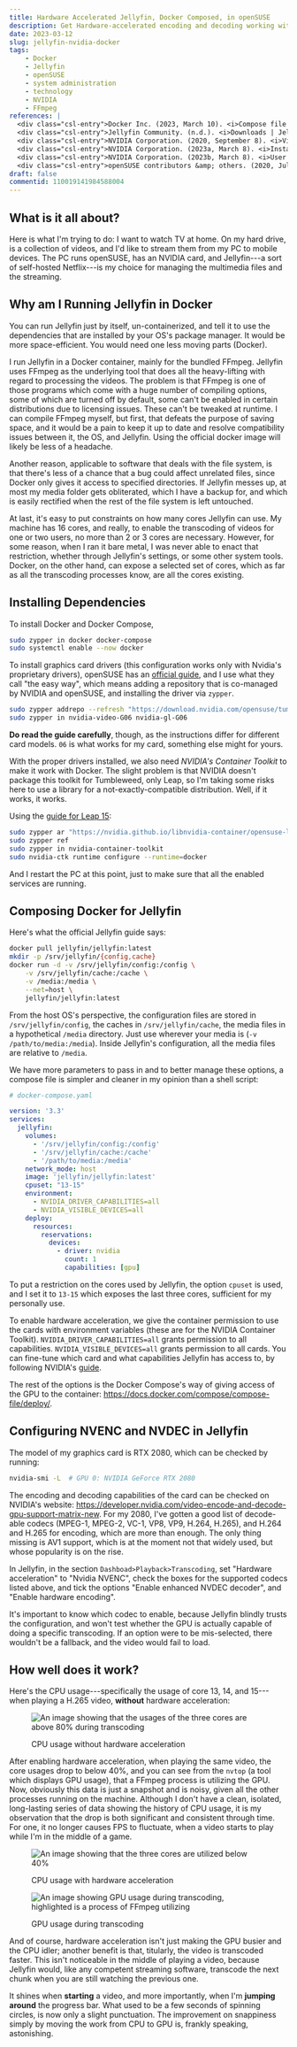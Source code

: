 ```yaml
---
title: Hardware Accelerated Jellyfin, Docker Composed, in openSUSE
description: Get Hardware-accelerated encoding and decoding working with NVIDIA in Jellyfin running inside a Docker container in openSUSE
date: 2023-03-12
slug: jellyfin-nvidia-docker
tags:
    - Docker
    - Jellyfin
    - openSUSE
    - system administration
    - technology
    - NVIDIA
    - FFmpeg
references: |
  <div class="csl-entry">Docker Inc. (2023, March 10). <i>Compose file deploy reference</i>. Docker Documentation. <a href="https://docs.docker.com/compose/compose-file/deploy/">https://docs.docker.com/compose/compose-file/deploy/</a></div>
  <div class="csl-entry">Jellyfin Community. (n.d.). <i>Downloads | Jellyfin</i>. Retrieved March 10, 2023, from <a href="https://jellyfin.org/downloads/docker/">https://jellyfin.org/downloads/docker/</a></div>
  <div class="csl-entry">NVIDIA Corporation. (2020, September 8). <i>Video Encode and Decode GPU Support Matrix</i>. NVIDIA Developer. <a href="https://developer.nvidia.com/video-encode-and-decode-gpu-support-matrix-new">https://developer.nvidia.com/video-encode-and-decode-gpu-support-matrix-new</a></div>
  <div class="csl-entry">NVIDIA Corporation. (2023a, March 8). <i>Installation Guide—NVIDIA Cloud Native Technologies&nbsp; documentation</i>. <a href="https://docs.nvidia.com/datacenter/cloud-native/container-toolkit/install-guide.html">https://docs.nvidia.com/datacenter/cloud-native/container-toolkit/install-guide.html</a></div>
  <div class="csl-entry">NVIDIA Corporation. (2023b, March 8). <i>User Guide—NVIDIA Cloud Native Technologies documentation</i>. <a href="https://docs.nvidia.com/datacenter/cloud-native/container-toolkit/user-guide.html">https://docs.nvidia.com/datacenter/cloud-native/container-toolkit/user-guide.html</a></div>
  <div class="csl-entry">openSUSE contributors &amp; others. (2020, July 22). <i>SDB:NVIDIA drivers—OpenSUSE Wiki</i>. <a href="https://en.opensuse.org/SDB:NVIDIA_drivers">https://en.opensuse.org/SDB:NVIDIA_drivers</a></div>
draft: false
commentid: 110019141984588004
---
```


## What is it all about?

Here is what I'm trying to do: I want to watch TV at home. On my hard drive, is a collection of videos, and I'd like to stream them from my PC to mobile devices. The PC runs openSUSE, has an NVIDIA card, and Jellyfin---a sort of self-hosted Netflix---is my choice for managing the multimedia files and the streaming.

## Why am I Running Jellyfin in Docker

You can run Jellyfin just by itself, un-containerized, and tell it to use the dependencies that are installed by your OS's package manager. It would be more space-efficient. You would need one less moving parts (Docker).

I run Jellyfin in a Docker container, mainly for the bundled FFmpeg. Jellyfin uses FFmpeg as the underlying tool that does all the heavy-lifting with regard to processing the videos. The problem is that FFmpeg is one of those programs which come with a huge number of compiling options, some of which are turned off by default, some can't be enabled in certain distributions due to licensing issues. These can't be tweaked at runtime. I can compile FFmpeg myself, but first, that defeats the purpose of saving space, and it would be a pain to keep it up to date and resolve compatibility issues between it, the OS, and Jellyfin. Using the official docker image will likely be less of a headache.

Another reason, applicable to software that deals with the file system, is that there's less of a chance that a bug could affect unrelated files, since Docker only gives it access to specified directories. If Jellyfin messes up, at most my media folder gets obliterated, which I have a backup for, and which is easily rectified when the rest of the file system is left untouched.

At last, it's easy to put constraints on how many cores Jellyfin can use. My machine has 16 cores, and really, to enable the transcoding of videos for one or two users, no more than 2 or 3 cores are necessary. However, for some reason, when I ran it bare metal, I was never able to enact that restriction, whether through Jellyfin's settings, or some other system tools. Docker, on the other hand, can expose a selected set of cores, which as far as all the transcoding processes know, are all the cores existing.

## Installing Dependencies

To install Docker and Docker Compose,

```bash
sudo zypper in docker docker-compose
sudo systemctl enable --now docker
```

To install graphics card drivers (this configuration works only with Nvidia's proprietary drivers), openSUSE has an [official guide](https://en.opensuse.org/SDB:NVIDIA_drivers), and I use what they call "the easy way", which means adding a repository that is co-managed by NVIDIA and openSUSE, and installing the driver via `zypper`.

```bash
sudo zypper addrepo --refresh "https://download.nvidia.com/opensuse/tumbleweed" NVIDIA
sudo zypper in nvidia-video-G06 nvidia-gl-G06
```

**Do read the guide carefully**, though, as the instructions differ for different card models. `06` is what works for my card, something else might for yours.

With the proper drivers installed, we also need *NVIDIA's Container Toolkit* to make it work with Docker. The slight problem is that NVIDIA doesn't package this toolkit for Tumbleweed, only Leap, so I'm taking some risks here to use a library for a not-exactly-compatible distribution. Well, if it works, it works. 

Using the [guide for Leap 15](https://docs.nvidia.com/datacenter/cloud-native/container-toolkit/install-guide.html#installing-on-suse-15):

```bash
sudo zypper ar "https://nvidia.github.io/libnvidia-container/opensuse-leap15.1/libnvidia-container.repo"
sudo zypper ref
sudo zypper in nvidia-container-toolkit
sudo nvidia-ctk runtime configure --runtime=docker
```

And I restart the PC at this point, just to make sure that all the enabled services are running. 

## Composing Docker for Jellyfin

Here's what the official Jellyfin guide says:

```bash
docker pull jellyfin/jellyfin:latest
mkdir -p /srv/jellyfin/{config,cache}
docker run -d -v /srv/jellyfin/config:/config \
    -v /srv/jellyfin/cache:/cache \
    -v /media:/media \
    --net=host \
    jellyfin/jellyfin:latest
```

From the host OS's perspective, the configuration files are stored in `/srv/jellyfin/config`, the caches in `/srv/jellyfin/cache`, the media files in a hypothetical `/media` directory. Just use wherever your media is (`-v /path/to/media:/media`). Inside Jellyfin's configuration, all the media files are relative to `/media`.

We have more parameters to pass in and to better manage these options, a compose file is simpler and cleaner in my opinion than a shell script:

```yaml
# docker-compose.yaml

version: '3.3'
services:
  jellyfin:
    volumes:
      - '/srv/jellyfin/config:/config'
      - '/srv/jellyfin/cache:/cache'
      - '/path/to/media:/media'
    network_mode: host
    image: 'jellyfin/jellyfin:latest'
    cpuset: "13-15"
    environment:
      - NVIDIA_DRIVER_CAPABILITIES=all
      - NVIDIA_VISIBLE_DEVICES=all
    deploy:
      resources:
        reservations:
          devices:
            - driver: nvidia
              count: 1
              capabilities: [gpu]
```

To put a restriction on the cores used by Jellyfin, the option `cpuset` is used, and I set it to `13-15` which exposes the last three cores, sufficient for my personally use.

To enable hardware acceleration, we give the container permission to use the cards with environment variables (these are for the NVIDIA Container Toolkit). `NVIDIA_DRIVER_CAPABILITIES=all` grants permission to all capabilities. `NVIDIA_VISIBLE_DEVICES=all` grants permission to all cards. You can fine-tune which card and what capabilities Jellyfin has access to, by following NVIDIA's [guide](https://docs.nvidia.com/datacenter/cloud-native/container-toolkit/user-guide.html). 

The rest of the options is the Docker Compose's way of giving access of the GPU to the container: <https://docs.docker.com/compose/compose-file/deploy/>.

## Configuring NVENC and NVDEC in Jellyfin

The model of my graphics card is RTX 2080, which can be checked by running:

```bash
nvidia-smi -L  # GPU 0: NVIDIA GeForce RTX 2080
```

The encoding and decoding capabilities of the card can be checked on NVIDIA's website: <https://developer.nvidia.com/video-encode-and-decode-gpu-support-matrix-new>. For my 2080, I've gotten a good list of decode-able codecs (MPEG-1, MPEG-2, VC-1, VP8, VP9, H.264, H.265), and H.264 and H.265 for encoding, which are more than enough. The only thing missing is AV1 support, which is at the moment not that widely used, but whose popularity is on the rise.

In Jellyfin, in the section `Dashboad>Playback>Transcoding`, set "Hardware acceleration" to "Nvidia NVENC", check the boxes for the supported codecs listed above, and tick the options "Enable enhanced NVDEC decoder", and "Enable hardware encoding".  

It's important to know which codec to enable, because Jellyfin blindly trusts the configuration, and won't test whether the GPU is actually capable of doing a specific transcoding. If an option were to be mis-selected, there wouldn't be a fallback, and the video would fail to load.

## How well does it work?

Here's the CPU usage---specifically the usage of core 13, 14, and 15---when playing a H.265 video, **without** hardware acceleration:

<figure>

![An image showing that the usages of the three cores are above 80% during transcoding](./cpu-usage-no-gpu.webp) 
<figcaption>

CPU usage without hardware acceleration
</figcaption>
</figure>

After enabling hardware acceleration, when playing the same video, the core usages drop to below 40%, and you can see from the `nvtop` (a tool which displays GPU usage), that a FFmpeg process is utilizing the GPU. Now, obviously this data is just a snapshot and is noisy, given all the other processes running on the machine. Although I don't have a clean, isolated, long-lasting series of data showing the history of CPU usage, it is my observation that the drop is both significant and consistent through time. For one, it no longer causes FPS to fluctuate, when a video starts to play while I'm in the middle of a game.

<figure>

![An image showing that the three cores are utilized below 40%](./cpu-usage-with-gpu.webp) 
<figcaption>

CPU usage with hardware acceleration
</figcaption>
</figure>

<figure>

![An image showing GPU usage during transcoding, highlighted is a process of FFmpeg utilizing](./gpu-usage.webp)
<figcaption>

GPU usage during transcoding
</figcaption>
</figure>

And of course, hardware acceleration isn't just making the GPU busier and the CPU idler; another benefit is that, titularly, the video is transcoded faster. This isn't noticeable in the middle of playing a video, because Jellyfin would, like any competent streaming software, transcode the next chunk when you are still watching the previous one. 

It shines when **starting** a video, and more importantly, when I'm **jumping around** the progress bar. What used to be a few seconds of spinning circles, is now only a slight punctuation. The improvement on snappiness simply by moving the work from CPU to GPU is, frankly speaking, astonishing.
